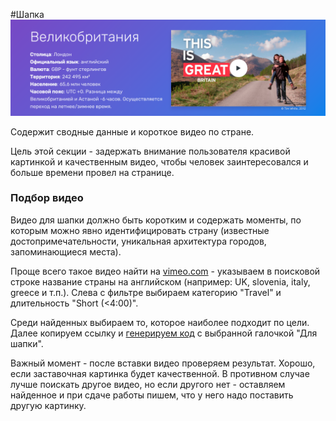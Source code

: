 #Шапка
![header](images/header.png)

Содержит сводные данные и короткое видео по стране. 

Цель этой секции - задержать внимание пользователя красивой картинкой и качественным видео, чтобы человек заинтересовался и больше времени провел на странице.

### Подбор видео
Видео для шапки должно быть коротким и содержать моменты, по которым можно явно идентифицировать страну (известные достопримечательности, уникальная архитектура городов, запоминающиеся места). 

Проще всего такое видео найти на [vimeo.com](https://vimeo.com/) - указываем в поисковой строке название страны на английском (например: UK, slovenia, italy, greece и т.п.). Слева с фильтре выбираем категорию "Travel" и длительность "Short (<4:00)".

Среди найденных выбираем то, которое наиболее подходит по цели. Далее копируем ссылку и [генерируем код](https://account.travel/generate/video) с выбранной галочкой "Для шапки".

Важный момент - после вставки видео проверяем результат. Хорошо, если заставочная картинка будет качественной. В противном случае лучше поискать другое видео, но если другого нет - оставляем найденное и при сдаче работы пишем, что у него надо поставить другую картинку.